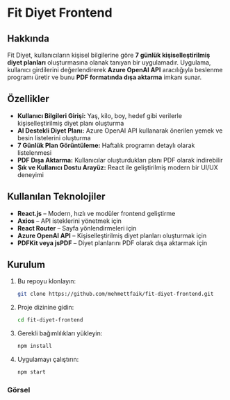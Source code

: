 # Fit Diyet Frontend

## Hakkında
Fit Diyet, kullanıcıların kişisel bilgilerine göre **7 günlük kişiselleştirilmiş diyet planları** oluşturmasına olanak tanıyan bir uygulamadır. Uygulama, kullanıcı girdilerini değerlendirerek **Azure OpenAI API** aracılığıyla beslenme programı üretir ve bunu **PDF formatında dışa aktarma** imkanı sunar.

## Özellikler
- **Kullanıcı Bilgileri Girişi:** Yaş, kilo, boy, hedef gibi verilerle kişiselleştirilmiş diyet planı oluşturma
- **AI Destekli Diyet Planı:** Azure OpenAI API kullanarak önerilen yemek ve besin listelerini oluşturma
- **7 Günlük Plan Görüntüleme:** Haftalık programın detaylı olarak listelenmesi
- **PDF Dışa Aktarma:** Kullanıcılar oluşturdukları planı PDF olarak indirebilir
- **Şık ve Kullanıcı Dostu Arayüz:** React ile geliştirilmiş modern bir UI/UX deneyimi

## Kullanılan Teknolojiler
- **React.js** – Modern, hızlı ve modüler frontend geliştirme
- **Axios** – API isteklerini yönetmek için
- **React Router** – Sayfa yönlendirmeleri için
- **Azure OpenAI API** – Kişiselleştirilmiş diyet planları oluşturmak için
- **PDFKit veya jsPDF** – Diyet planlarını PDF olarak dışa aktarmak için

## Kurulum
1. Bu repoyu klonlayın:
   ```bash
   git clone https://github.com/mehmettfaik/fit-diyet-frontend.git
   ```
2. Proje dizinine gidin:
   ```bash
   cd fit-diyet-frontend
   ```
3. Gerekli bağımlılıkları yükleyin:
   ```bash
   npm install
   ```
4. Uygulamayı çalıştırın:
   ```bash
   npm start
   ```
### Görsel